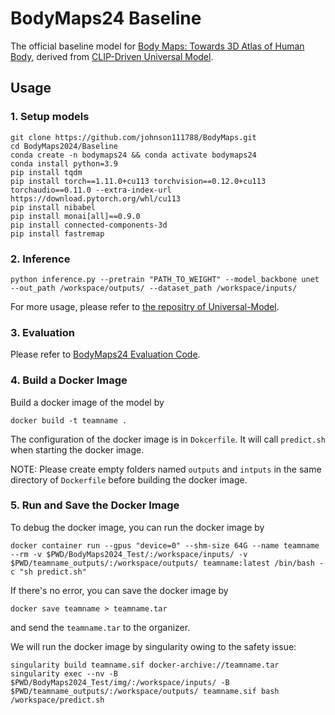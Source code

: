 # BodyMaps24 Baseline

The official baseline model for [Body Maps: Towards 3D Atlas of Human Body](https://codalab.lisn.upsaclay.fr/competitions/16919), derived from [CLIP-Driven Universal Model](https://github.com/ljwztc/CLIP-Driven-Universal-Model).

## Usage

### 1. Setup models

```shell
git clone https://github.com/johnson111788/BodyMaps.git
cd BodyMaps2024/Baseline
conda create -n bodymaps24 && conda activate bodymaps24
conda install python=3.9
pip install tqdm
pip install torch==1.11.0+cu113 torchvision==0.12.0+cu113 torchaudio==0.11.0 --extra-index-url https://download.pytorch.org/whl/cu113
pip install nibabel
pip install monai[all]==0.9.0
pip install connected-components-3d
pip install fastremap
```

### 2. Inference

```shell
python inference.py --pretrain "PATH_TO_WEIGHT" --model_backbone unet --out_path /workspace/outputs/ --dataset_path /workspace/inputs/
```

For more usage, please refer to [the repositry of Universal-Model](https://github.com/ljwztc/CLIP-Driven-Universal-Model).


### 3. Evaluation

Please refer to [BodyMaps24 Evaluation Code](https://github.com/johnson111788/BodyMaps/tree/main/BodyMaps2024/Evaluation).

### 4. Build a Docker Image

Build a docker image of the model by

```shell
docker build -t teamname .
```

The configuration of the docker image is in `Dokcerfile`. It will call `predict.sh` when starting the docker image.

NOTE: Please create empty folders named `outputs` and `intputs` in the same directory of `Dockerfile` before building the docker image.


### 5. Run and Save the Docker Image

To debug the docker image, you can run the docker image by

```shell
docker container run --gpus "device=0" --shm-size 64G --name teamname --rm -v $PWD/BodyMaps2024_Test/:/workspace/inputs/ -v $PWD/teamname_outputs/:/workspace/outputs/ teamname:latest /bin/bash -c "sh predict.sh"
```

If there's no error, you can save the docker image by

```shell
docker save teamname > teamname.tar
```
and send the `teamname.tar` to the organizer.

We will run the docker image by singularity owing to the safety issue:

```shell
singularity build teamname.sif docker-archive://teamname.tar
singularity exec --nv -B $PWD/BodyMaps2024_Test/img/:/workspace/inputs/ -B $PWD/teamname_outputs/:/workspace/outputs/ teamname.sif bash /workspace/predict.sh
```